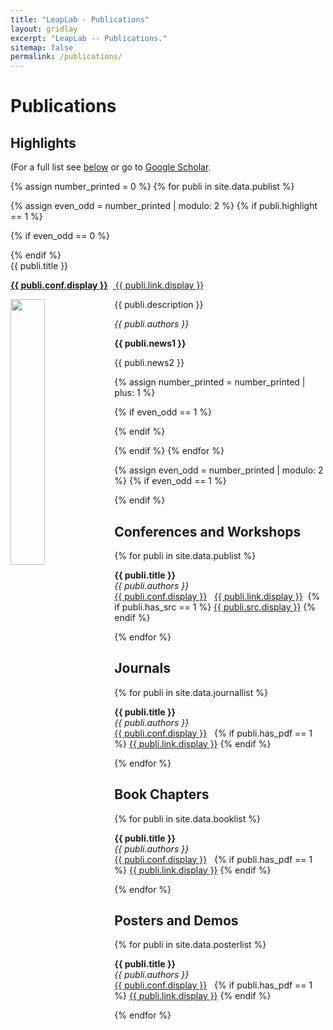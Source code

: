 ```yaml
---
title: "LeapLab - Publications"
layout: gridlay
excerpt: "LeapLab -- Publications."
sitemap: false
permalink: /publications/
---
```



# Publications

## Highlights

(For a full list see [below](#conferences-and-workshops) or go to 
[Google Scholar](https://scholar.google.com/citations?user=TMGwBH0AAAAJ&hl=en).

{% assign number_printed = 0 %}
{% for publi in site.data.publist %}

{% assign even_odd = number_printed | modulo: 2 %}
{% if publi.highlight == 1 %}

{% if even_odd == 0 %}
<div class="row">
{% endif %}

<div class="col-sm-6 clearfix">
 <div class="well">
  <pubtit>{{ publi.title }}</pubtit>
  <p><strong><a target="_blank" href="{{ publi.conf.url }}">{{ publi.conf.display }}</a></strong>  &nbsp;<a target="_blank" class="btn btn-primary btn-xs" role="button" href="{{ site.url }}/{{ publi.link.url }}"> {{ publi.link.display }}</a></p>
  <img src="{{ site.url }}{{ site.baseurl }}/images/research/{{ publi.image }}" class="img-responsive" width="33%" style="float: left" />
  <p>{{ publi.description }}</p>
  <p><em>{{ publi.authors }}</em></p>
  <p class="text-danger"><strong> {{ publi.news1 }}</strong></p>
  <p> {{ publi.news2 }}</p>
 </div>
</div>

{% assign number_printed = number_printed | plus: 1 %}

{% if even_odd == 1 %}
</div>
{% endif %}

{% endif %}
{% endfor %}

{% assign even_odd = number_printed | modulo: 2 %}
{% if even_odd == 1 %}
</div>
{% endif %}

<!--p> &nbsp; </p-->


## Conferences and Workshops

{% for publi in site.data.publist %}

  <strong>{{ publi.title }}</strong> <br />
  <em>{{ publi.authors }} </em><br /><a target="_blank" href="{{ publi.conf.url }}"> {{ publi.conf.display }}</a>&nbsp;&nbsp; 
  <a target="_blank" class="btn btn-primary btn-sm" role="button" href="{{ site.baseurl }}/{{ publi.link.url }}"> {{ publi.link.display }}</a>&nbsp;&nbsp;{% if publi.has_src == 1 %}
  <a target="_blank" class="btn btn-info btn-sm" role="button" href="{{ publi.src.url }}"> {{ publi.src.display }}</a>
  {% endif %}
  

{% endfor %}


## Journals

{% for publi in site.data.journallist %}

  <strong>{{ publi.title }}</strong> <br />
  <em>{{ publi.authors }} </em><br /><a target="_blank" href="{{ publi.conf.url }}"> {{ publi.conf.display }}</a>&nbsp;&nbsp; {% if publi.has_pdf == 1 %}
  <a target="_blank" class="btn btn-primary btn-sm" role="button" href="{{ site.baseurl }}/{{ publi.link.url }}"> {{ publi.link.display }}</a>
  {% endif %}
  

{% endfor %}


## Book Chapters

{% for publi in site.data.booklist %}

  <strong>{{ publi.title }}</strong> <br />
  <em>{{ publi.authors }} </em><br /><a target="_blank" href="{{ publi.conf.url }}"> {{ publi.conf.display }}</a>&nbsp;&nbsp;  {% if publi.has_pdf == 1 %}
  <a target="_blank" class="btn btn-primary btn-sm" role="button" href="{{ site.baseurl }}/{{ publi.link.url }}"> {{ publi.link.display }}</a>
  {% endif %}
  

{% endfor %}


## Posters and Demos

{% for publi in site.data.posterlist %}

  <strong>{{ publi.title }}</strong> <br />
  <em>{{ publi.authors }} </em><br /><a target="_blank" href="{{ publi.conf.url }}"> {{ publi.conf.display }}</a>&nbsp;&nbsp; {% if publi.has_pdf == 1 %}
  <a target="_blank" class="btn btn-primary btn-sm" role="button" href="{{ site.baseurl }}/{{ publi.link.url }}"> {{ publi.link.display }}</a>
  {% endif %}
  

{% endfor %}
